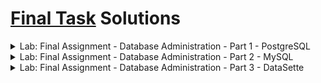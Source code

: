 # [Final Task](https://www.coursera.org/learn/relational-database-administration/home/module/5) Solutions

<details>
    <summary>Lab: Final Assignment - Database Administration - Part 1 - PostgreSQL</summary>

task 1.1 - max-connections
![Preview](assets/max-connections.png)

task 1.2 - create-user
![Preview](assets/create-user.png)

task 1.3 - create-role
![Preview](assets/create-role.png)

task 1.4 - grant-privs-to-role
![Preview](assets/grant-privs-to-role.png)

task 1.5 - grant-role
![Preview](assets/grant-role.png)

task 1.6 - backup-database
![Preview](assets/backup-database.png)

</details>

<details>
    <summary>Lab: Final Assignment - Database Administration - Part 2 - MySQL</summary>

task 2.2.1 - database-restore
![Preview](assets/database-restore.png)

task 2.2.2 - table-data-size
![Preview](assets/table-data-size.png)

task 2.3.1 - query-base-line-mysql
![Preview](assets/query-base-line-mysql.png)

task 2.3.2 - index-creation-mysql
![Preview](assets/index-creation-mysql.png)

task 2.3.3 - query-indexed
![Preview](assets/query-indexed.png)

task 2.4.1 - storage-engines
![Preview](assets/storage-engines.png)

task 2.4.2 - storage-engine-type
![Preview](assets/storage-engine-type.png)

task 2.5.1 - bash-script
![Preview](assets/bash-script.png)

</details>

<details>
    <summary>Lab: Final Assignment - Database Administration - Part 3 - DataSette</summary>

task 3.1 - restore-table
![Preview](assets/restore-table.png)

task 3.2 - create-view
![Preview](assets/create-view.png)

task 3.3 - query-base-line-datasette
![Preview](assets/query-base-line-datasette.png)

task 3.4 - index-creation-datasette
![Preview](assets/index-creation-datasette.png)

task 3.5 - query-after-index
![Preview](assets/query-after-index.png)

</details
